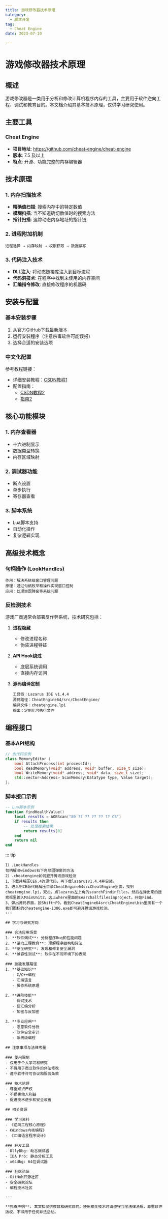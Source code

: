 ```yaml
---
title: 游戏修改器技术原理
category:
  - 脚本开发
tag:
  - Cheat Engine
date: 2023-07-10

---
```


# 游戏修改器技术原理

## 概述

游戏修改器是一类用于分析和修改计算机程序内存的工具，主要用于软件逆向工程、调试和教育目的。本文档介绍其基本技术原理，仅供学习研究使用。

## 主要工具

### Cheat Engine
- **项目地址**: https://github.com/cheat-engine/cheat-engine
- **版本**: 7.5 及以上
- **特点**: 开源、功能完整的内存编辑器

## 技术原理

### 1. 内存扫描技术
- **精确值扫描**: 搜索内存中的特定数值
- **模糊扫描**: 当不知道确切数值时的搜索方法
- **指针扫描**: 追踪动态内存地址的指针链

### 2. 进程附加机制
```
进程选择 → 内存映射 → 权限获取 → 数据读写
```

### 3. 代码注入技术
- **DLL注入**: 将动态链接库注入到目标进程
- **代码洞技术**: 在程序中找到未使用的内存空间
- **汇编指令修改**: 直接修改程序的机器码

## 安装与配置

### 基本安装步骤
1. 从官方GitHub下载最新版本
2. 运行安装程序（注意杀毒软件可能误报）
3. 选择合适的安装选项

### 中文化配置
参考教程链接：
- 详细安装教程：[CSDN教程1](https://blog.csdn.net/weixin_50964512/article/details/123565807)
- 配置指南：
  - [CSDN教程2](https://blog.csdn.net/zhaobisheng1/article/details/79259460)
  - [指南2](https://blog.csdn.net/weixin_50964512/article/details/123565807)

## 核心功能模块

### 1. 内存查看器
- 十六进制显示
- 数据类型转换
- 内存区域映射

### 2. 调试器功能
- 断点设置
- 单步执行
- 寄存器查看

### 3. 脚本系统
- Lua脚本支持
- 自动化操作
- 复杂逻辑实现



## 高级技术概念

### 句柄操作 (LookHandles)
```
作用：解决系统级窗口管理问题
原理：通过句柄枚举和操作实现窗口控制
应用：处理顽固弹窗等系统问题
```

### 反检测技术
游戏厂商通常会部署反作弊系统，技术研究包括：

1. **进程隐藏**
   - 修改进程名称
   - 伪装进程特征

2. **API Hook绕过**
   - 底层系统调用
   - 直接内存访问

3. **源码编译定制**
   ```
   工具链：Lazarus IDE v1.4.4
   源码路径：CheatEngine64/src/CheatEngine/
   编译文件：cheatengine.lpi
   输出：定制化可执行文件
   ```

## 编程接口

### 基本API结构
```cpp
// 伪代码示例
class MemoryEditor {
    bool AttachProcess(int processId);
    bool ReadMemory(void* address, void* buffer, size_t size);
    bool WriteMemory(void* address, void* data, size_t size);
    std::vector<Address> ScanMemory(DataType type, Value target);
};
```

### 脚本接口示例
```lua
-- Lua脚本示例
function findHealthValue()
    local results = AOBScan("89 ?? ?? ?? ?? ?? C3")
    if results then
        -- 处理搜索结果
        return results[0]
    end
    return nil
end
```

::: tip
```
1）.LookHandles
句柄解决windows右下角顽固弹窗的方法
2）.cheatengine如何避开腾讯游戏检测
1、下载并解压CE6.4的源代码，再下载lazarusv1.4.4并安装。
2、进入到CE源代码解压目录CheatEngine64srcCheatEngine里面，找到cheatengine.lpi，双击，点lazarus左上角的searchFindinFiles，然后在弹出来的搜索框里输入MainUnit2，选上where里面的searchallfilesinproject，开始Find。
3、弹出源码界面，按Shift+F9，看到CheatEngine64src\CheatEngine\bin里面有一个我们图标的cheatengine-i386.exe即可避开腾讯游戏检测。
:::

## 学习与研究方向

### 合法应用场景
1. **软件调试**: 分析程序Bug和性能问题
2. **逆向工程教育**: 理解程序结构和算法
3. **安全研究**: 发现和修复安全漏洞
4. **兼容性测试**: 软件在不同环境下的表现

### 技能发展路径
1. **基础知识**
   - C/C++编程
   - 汇编语言
   - 操作系统原理

2. **进阶技能**
   - 调试技术
   - 反汇编分析
   - 加密与反加密

3. **专业应用**
   - 恶意软件分析
   - 软件安全审计
   - 系统级编程

## 注意事项与法律考量

### 使用限制
- 仅用于个人学习和研究
- 不得用于商业软件的非法修改
- 遵守软件许可协议和服务条款

### 技术伦理
- 尊重知识产权
- 不损害他人利益
- 促进技术进步和安全改善

## 相关资源

### 学习资料
- 《逆向工程核心原理》
- 《Windows内核编程》
- 《汇编语言程序设计》

### 开发工具
- OllyDbg: 动态调试器
- IDA Pro: 静态分析工具
- x64dbg: 64位调试器

### 社区论坛
- GitHub开源社区
- 安全研究论坛
- 编程技术社区

---

**免责声明**: 本文档仅供教育和研究目的。使用相关技术时请遵守当地法律法规，尊重软件版权，不得用于任何非法活动。